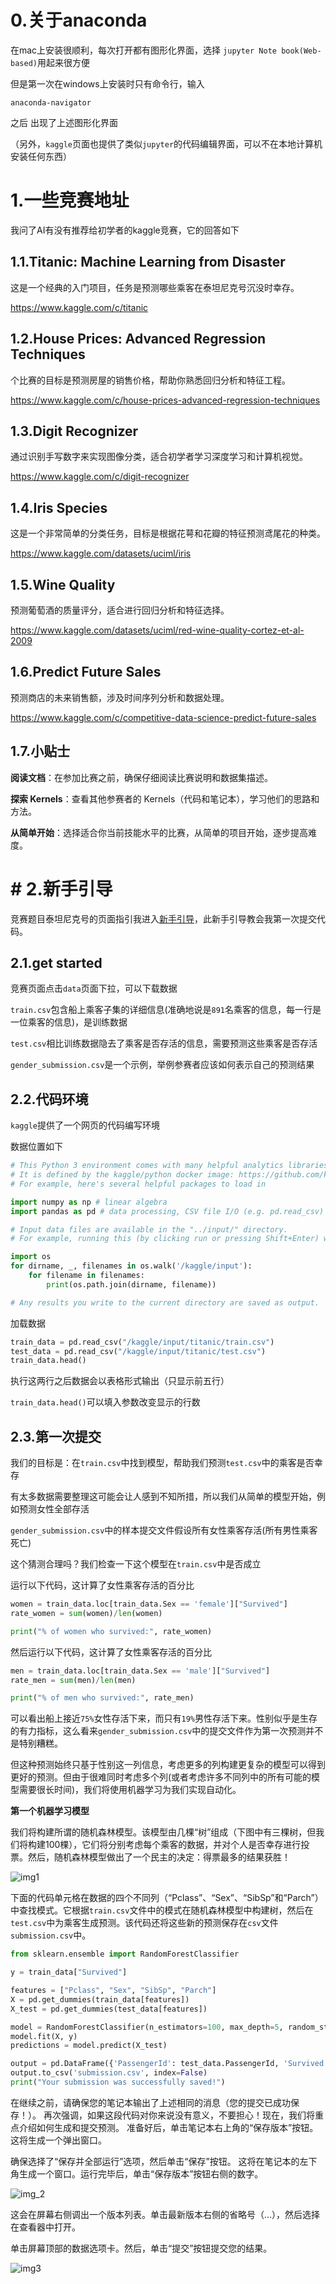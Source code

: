 # 0.关于anaconda

在mac上安装很顺利，每次打开都有图形化界面，选择 `jupyter Note book(Web-based)`用起来很方便

但是第一次在windows上安装时只有命令行，输入

```
anaconda-navigator
```

之后 出现了上述图形化界面

（另外，`kaggle`页面也提供了类似`jupyter`的代码编辑界面，可以不在本地计算机安装任何东西）

# 1.一些竞赛地址

我问了AI有没有推荐给初学者的kaggle竞赛，它的回答如下

## 1.1.Titanic: Machine Learning from Disaster

这是一个经典的入门项目，任务是预测哪些乘客在泰坦尼克号沉没时幸存。

https://www.kaggle.com/c/titanic

## 1.2.House Prices: Advanced Regression Techniques

个比赛的目标是预测房屋的销售价格，帮助你熟悉回归分析和特征工程。

https://www.kaggle.com/c/house-prices-advanced-regression-techniques

## 1.3.Digit Recognizer

通过识别手写数字来实现图像分类，适合初学者学习深度学习和计算机视觉。

https://www.kaggle.com/c/digit-recognizer

## 1.4.Iris Species

这是一个非常简单的分类任务，目标是根据花萼和花瓣的特征预测鸢尾花的种类。

https://www.kaggle.com/datasets/uciml/iris

## 1.5.Wine Quality

预测葡萄酒的质量评分，适合进行回归分析和特征选择。

https://www.kaggle.com/datasets/uciml/red-wine-quality-cortez-et-al-2009

## 1.6.Predict Future Sales

预测商店的未来销售额，涉及时间序列分析和数据处理。

https://www.kaggle.com/c/competitive-data-science-predict-future-sales

## 1.7.小贴士

**阅读文档**：在参加比赛之前，确保仔细阅读比赛说明和数据集描述。

**探索 Kernels**：查看其他参赛者的 Kernels（代码和笔记本），学习他们的思路和方法。

**从简单开始**：选择适合你当前技能水平的比赛，从简单的项目开始，逐步提高难度。

# # 2.新手引导

竞赛题目泰坦尼克号的页面指引我进入[新手引导](https://www.kaggle.com/code/alexisbcook/titanic-tutorial)，此新手引导教会我第一次提交代码。

## 2.1.get started

竞赛页面点击`data`页面下拉，可以下载数据

`train.csv`包含船上乘客子集的详细信息(准确地说是`891`名乘客的信息，每一行是一位乘客的信息)，是训练数据

`test.csv`相比训练数据隐去了乘客是否存活的信息，需要预测这些乘客是否存活

`gender_submission.csv`是一个示例，举例参赛者应该如何表示自己的预测结果

## 2.2.代码环境

`kaggle`提供了一个网页的代码编写环境

数据位置如下

```python
# This Python 3 environment comes with many helpful analytics libraries installed
# It is defined by the kaggle/python docker image: https://github.com/kaggle/docker-python
# For example, here's several helpful packages to load in 

import numpy as np # linear algebra
import pandas as pd # data processing, CSV file I/O (e.g. pd.read_csv)

# Input data files are available in the "../input/" directory.
# For example, running this (by clicking run or pressing Shift+Enter) will list all files under the input directory

import os
for dirname, _, filenames in os.walk('/kaggle/input'):
    for filename in filenames:
        print(os.path.join(dirname, filename))

# Any results you write to the current directory are saved as output.
```

加载数据

```python
train_data = pd.read_csv("/kaggle/input/titanic/train.csv")
test_data = pd.read_csv("/kaggle/input/titanic/test.csv")
train_data.head()
```

执行这两行之后数据会以表格形式输出（只显示前五行）

`train_data.head()`可以填入参数改变显示的行数

## 2.3.第一次提交

我们的目标是：在`train.csv`中找到模型，帮助我们预测`test.csv`中的乘客是否幸存

有太多数据需要整理这可能会让人感到不知所措，所以我们从简单的模型开始，例如预测女性全部存活

`gender_submission.csv`中的样本提交文件假设所有女性乘客存活(所有男性乘客死亡)

这个猜测合理吗？我们检查一下这个模型在`train.csv`中是否成立

运行以下代码，这计算了女性乘客存活的百分比

```python
women = train_data.loc[train_data.Sex == 'female']["Survived"]
rate_women = sum(women)/len(women)

print("% of women who survived:", rate_women)
```

然后运行以下代码，这计算了女性乘客存活的百分比

```python
men = train_data.loc[train_data.Sex == 'male']["Survived"]
rate_men = sum(men)/len(men)

print("% of men who survived:", rate_men)
```

可以看出船上接近`75%`女性存活下来，而只有`19%`男性存活下来。性别似乎是生存的有力指标，这么看来`gender_submission.csv`中的提交文件作为第一次预测并不是特别糟糕。

但这种预测始终只基于性别这一列信息，考虑更多的列构建更复杂的模型可以得到更好的预测。但由于很难同时考虑多个列(或者考虑许多不同列中的所有可能的模型需要很长时间)，我们将使用机器学习为我们实现自动化。

**第一个机器学习模型**

我们将构建所谓的随机森林模型。该模型由几棵“树”组成（下图中有三棵树，但我们将构建100棵），它们将分别考虑每个乘客的数据，并对个人是否幸存进行投票。然后，随机森林模型做出了一个民主的决定：得票最多的结果获胜！

![img1](./img/img1.png)

下面的代码单元格在数据的四个不同列（“Pclass”、“Sex”、“SibSp”和“Parch”）中查找模式。它根据`train.csv`文件中的模式在随机森林模型中构建树，然后在`test.csv`中为乘客生成预测。该代码还将这些新的预测保存在`csv`文件`submission.csv`中。

```python
from sklearn.ensemble import RandomForestClassifier

y = train_data["Survived"]

features = ["Pclass", "Sex", "SibSp", "Parch"]
X = pd.get_dummies(train_data[features])
X_test = pd.get_dummies(test_data[features])

model = RandomForestClassifier(n_estimators=100, max_depth=5, random_state=1)
model.fit(X, y)
predictions = model.predict(X_test)

output = pd.DataFrame({'PassengerId': test_data.PassengerId, 'Survived': predictions})
output.to_csv('submission.csv', index=False)
print("Your submission was successfully saved!")
```

在继续之前，请确保您的笔记本输出了上述相同的消息（您的提交已成功保存！）。
再次强调，如果这段代码对你来说没有意义，不要担心！现在，我们将重点介绍如何生成和提交预测。
准备好后，单击笔记本右上角的“保存版本”按钮。这将生成一个弹出窗口。

确保选择了“保存并全部运行”选项，然后单击“保存”按钮。
这将在笔记本的左下角生成一个窗口。运行完毕后，单击“保存版本”按钮右侧的数字。

![img_2](./img/img2.png)

这会在屏幕右侧调出一个版本列表。单击最新版本右侧的省略号（…），然后选择在查看器中打开。

单击屏幕顶部的数据选项卡。然后，单击“提交”按钮提交您的结果。

![img3](./img/img3.png)
